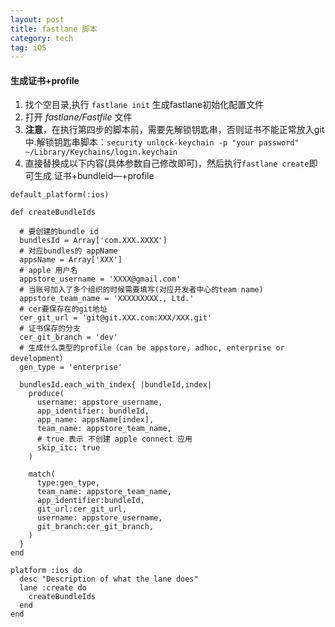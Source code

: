 ```yaml
---
layout: post
title: fastlane 脚本
category: tech
tag: iOS
--- 
```


#### 生成证书+profile

1. 找个空目录,执行 `fastlane init` 生成fastlane初始化配置文件
2. 打开 *fastlane/Fastfile* 文件
3. **注意**，在执行第四步的脚本前，需要先解锁钥匙串，否则证书不能正常放入git中.解锁钥匙串脚本：`security unlock-keychain -p "your password" ~/Library/Keychains/login.keychain`
4. 直接替换成以下内容(具体参数自己修改即可)，然后执行`fastlane create`即可生成 证书+bundleid—+profile
```
default_platform(:ios)

def createBundleIds

  # 要创建的bundle id
  bundlesId = Array['com.XXX.XXXX']
  # 对应bundles的 appName
  appsName = Array['XXX']
  # apple 用户名
  appstore_username = 'XXXX@gmail.com'
  # 当账号加入了多个组织的时候需要填写(对应开发者中心的team name)
  appstore_team_name = 'XXXXXXXXX., Ltd.'
  # cer要保存在的git地址
  cer_git_url = 'git@git.XXX.com:XXX/XXX.git'
  # 证书保存的分支
  cer_git_branch = 'dev'
  # 生成什么类型的profile（can be appstore, adhoc, enterprise or development）
  gen_type = 'enterprise'

  bundlesId.each_with_index{ |bundleId,index|
    produce(
      username: appstore_username,
      app_identifier: bundleId,
      app_name: appsName[index],
      team_name: appstore_team_name,
      # true 表示 不创建 apple connect 应用
      skip_itc: true
    )

    match(
      type:gen_type,
      team_name: appstore_team_name,
      app_identifier:bundleId,
      git_url:cer_git_url,
      username: appstore_username,
      git_branch:cer_git_branch,
    )
  }
end

platform :ios do
  desc "Description of what the lane does"
  lane :create do
    createBundleIds
  end
end

```